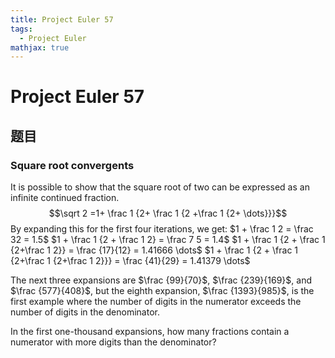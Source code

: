 ```yaml
---
title: Project Euler 57
tags:
  - Project Euler
mathjax: true
---
```

<escape><!-- more --></escape>

# Project Euler 57
## 题目
### Square root convergents


It is possible to show that the square root of two can be expressed as an infinite continued fraction.
$$\sqrt 2 =1+ \frac 1 {2+ \frac 1 {2 +\frac 1 {2+ \dots}}}$$
By expanding this for the first four iterations, we get:
$1 + \frac 1 2 = \frac  32 = 1.5$
$1 + \frac 1 {2 + \frac 1 2} = \frac 7 5 = 1.4$
$1 + \frac 1 {2 + \frac 1 {2+\frac 1 2}} = \frac {17}{12} = 1.41666 \dots$
$1 + \frac 1 {2 + \frac 1 {2+\frac 1 {2+\frac 1 2}}} = \frac {41}{29} = 1.41379 \dots$

The next three expansions are $\frac {99}{70}$, $\frac {239}{169}$, and $\frac {577}{408}$, but the eighth expansion, $\frac {1393}{985}$, is the first example where the number of digits in the numerator exceeds the number of digits in the denominator.

In the first one-thousand expansions, how many fractions contain a numerator with more digits than the denominator?